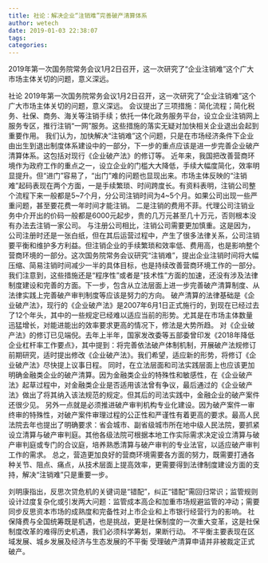 ```yaml
---
title: 社论：解决企业“注销难”完善破产清算体系
author: wetech
date: 2019-01-03 22:38:07
tags: 
categories: 
---
```

2019年第一次国务院常务会议1月2日召开，这一次研究了“企业注销难”这个广大市场主体关切的问题，意义深远。
<!-- more -->
社论
2019年第一次国务院常务会议1月2日召开，这一次研究了“企业注销难”这个广大市场主体关切的问题，意义深远。
会议提出了三项措施：简化流程；简化税务、社保、商务、海关等注销手续；依托一体化政务服务平台，设立企业注销网上服务专区，推行注销“一网”服务。这些措施的落实无疑对加快相关企业退出会起到重要作用。
我们认为，加快解决“注销难”这个问题，只是在市场经济条件下企业由出生到退出制度体系建设中的一部分，下一步的重点应该是进一步完善企业破产清算体系。这包括对现行《企业破产法》的修订等。
近年来，我国把改善营商环境作为政府工作的重点之一，设立企业的门槛大大降低，手续大幅度简化，效率明显提升。但“进门”容易了，“出门”难的问题也显现出来。市场主体反映的“注销难”起码表现在两个方面，一是手续繁琐、时间跨度长。有资料表明，注销公司整个流程下来一般都是5~7个月，分公司注销时间为4~5个月。如果公司出现一些严重问题，甚至要花费一年时间才能注销。
二是注销的费用不菲。代理公司注销业务中介开出的价码一般都是6000元起步，贵的几万元甚至几十万元，否则根本没有办法去注销一家公司。
与注册公司相比，注销公司需要更加慎重。这是因为，公司注册时还是一张白纸，但在其后运营过程中，产生了很多法律关系，公司注销要平衡和维护多方利益。但注销企业的手续繁琐和效率低、费用高，也是影响整个营商环境的一部分。这次国务院常务会议研究“注销难”，提出企业注销时间将大幅压缩、简易注销时间减少一半的具体目标，也是持续改善营商环境工作的一部分。
我们注意到，这些措施还是“程序性”或者是“技术性”方面的加速，还没有涉及法律制度建设和完善的方面。下一步，包含从立法层面上进一步完善破产清算制度、从法律实践上完善破产审判制度等应该是努力的方向。
破产清算的法律基础是《企业破产法》，现行的《企业破产法》是2007年6月1日正式施行的，到现在已经过去了12个年头，其中的一些规定已经难以适应当前的形势。尤其是在市场主体数量迅猛增长，对能进能出的效率要求更高的情况下，修法是大势所趋。
对《企业破产法》的修订已见端倪。去年上半年，国家发改委等五部委曾印发《2018年降低企业杠杆率工作要点》，其中提到：将完善依法破产体制机制，开展破产法规修订前期研究，适时提出修改《企业破产法》。我们希望，适应新的形势，将修订《企业破产法》尽快提上议事日程。
同时，在立法层面和司法实践层面上也应该更加明确金融类企业的破产清算。因为金融类企业的特殊性和敏感性，在《企业破产法》起草过程中，对金融类企业是否适用该法曾有争议，最后通过的《企业破产法》做出了将其纳入该法规范的规定。但其后的司法实践中，金融企业的破产案件还很少见。
另外一点就是必须推进破产审判机构专业化建设。因为破产案件一审终审的特殊性，对破产案件审理过程的公正性和严谨性有着更高的要求。最高人民法院去年也提出了明确要求：省会城市、副省级城市所在地中级人民法院，要抓紧设立清算与破产审判庭。其他各级法院可根据本地工作实际需求决定设立清算与破产审判庭或专门的合议庭，培养熟悉清算与破产审判的专业法官，以适应破产审判工作的需求。
总之，营造更加良好的营商环境需要各方面的努力，既需要打通各种关节、阻点、痛点，从技术层面上提高效率，更需要得到法律制度建设方面的支持，解决“注销难”只是重要一步。
 
 
刘明康指出，反思次贷危机的关键词是“错配”，纠正“错配”需回归常识；监管规则设计过度复杂化或引发两大问题：监管成本高企和加重市场规避监管的冲动；需要同步反思资本市场的成熟度和完备性对上市企业和上市银行经营行为的影响。
社保降费与全国统筹既是机遇，也是挑战，更是社保制度的一次重大变革，这是社保制度改革的难得历史机遇，我们必须科学筹划，果断行动。
不平衡主要表现在区域发展、城乡发展及经济与生态发展的不平衡
受理破产清算申请并非被裁定正式破产。
